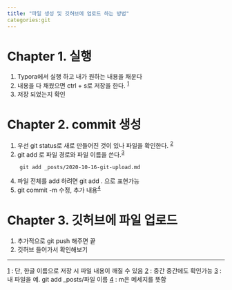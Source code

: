 ```yaml
---
title: "파일 생성 및 깃허브에 업로드 하는 방법"
categories:git
---
```


# Chapter 1. 실행

1. Typora에서 실행 하고 내가 원하는 내용을 채운다
2. 내용을 다 채웠으면 ctrl + s로 저장을 한다. <sup>[1](#foot_note1)</sup>
3. 저장 되었는지 확인

# Chapter 2. commit 생성

1. 우선 git status로 새로 만들어진 것이 있나 파일을 확인한다. <sup>[2](#foot_note2)</sup>
2. git add 로 파일 경로와 파일 이름을 쓴다.<sup>[3](#foot_note3)</sup>
```
	git add _posts/2020-10-16-git-upload.md
```

4. 파일 전체를 add 하려면  git add . 으로 표현가능
4. git commit -m 수정, 추가 내용<sup>[4](#foot_note4)</sup>

# Chapter 3. 깃허브에 파일 업로드

1. 추가적으로 git push 해주면 끝 
2. 깃허브 들어가서 확인해보기

----
[1](#foot_note1) : 단, 한글 이름으로 저장 시 파일 내용이 깨질 수 있음
[2](#foot_note2) : 중간 중간에도 확인가능
[3](#foot_note3) : 내 파일을 예. git add  _posts/파일 이름 
[4](#foot_note4) : m은 메세지를 뜻함 
